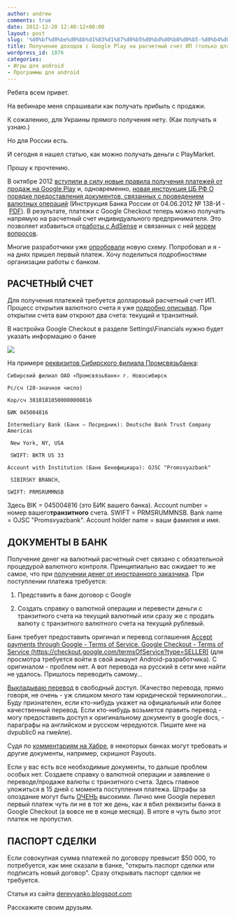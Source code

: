 ```yaml
---
author: andrew
comments: true
date: 2012-12-20 12:40:12+00:00
layout: post
slug: '%d0%bf%d0%be%d0%bb%d1%83%d1%87%d0%b5%d0%bd%d0%b8%d0%b5-%d0%b4%d0%be%d1%85%d0%be%d0%b4%d0%be%d0%b2-%d1%81-google-play-%d0%bd%d0%b0-%d1%80%d0%b0%d1%81%d1%87%d0%b5%d1%82%d0%bd%d1%8b%d0%b9-%d1%81%d1%87'
title: Получение доходов с Google Play на расчетный счет ИП (только для России)
wordpress_id: 1076
categories:
- Игры для android
- Программы для android
---
```


Ребята всем привет.





На вебинаре меня спрашивали как получать прибыль с продажи.





К сожалению, для Украины прямого получения нету. (Как получать я узнаю.)





Но для России есть.


<!-- more -->


И сегодня я нашел статью, как можно получать деньги с PlayMarket.





Прошу к прочтению.





В октябре 2012 [вступили в силу новые правила получения платежей от продаж на Google Play](http://droidblog.merigotech.com/?p=70) и, одновременно, [новая инструкция ЦБ РФ О порядке предоставления документов, связанных с проведением валютных операций](http://droidblog.merigotech.com/?p=73) (Инструкция Банка России от 04.06.2012 № 138-И - [PDF](http://www.cbr.ru/analytics/standart_acts/currency_regulations/138-i.pdf)). В результате, платежи с Google Checkout теперь можно получать напрямую на расчетный счет индивидуального предпринимателя. Это позволяет избавиться от[работы с AdSense](http://aldro.ru/internet-i-biznes/29-nalogi-adsens.html) и связанных с ней [морем вопросов](http://forum.searchengines.ru/archive/index.php/t-646949.html).   
  
Многие разработчики уже [опробовали](http://habrahabr.ru/post/151831/) новую схему. Попробовал и я - на днях пришел первый платеж. Хочу поделиться подробностями организации работы с банком.





## РАСЧЕТНЫЙ СЧЕТ





Для получения платежей требуется долларовый расчетный счет ИП. Процесс открытия валютного счета я уже [подробно описывал](http://derevyanko.blogspot.ru/2010/09/1.html). При открытии счета вам откроют два счета: текущий и транзитный.   
  
В настройка Google Checkout в разделе Settings\Financials нужно будет указать информацию о банке





![](http://2.bp.blogspot.com/-1-qNj7K21xo/UK71gaD83GI/AAAAAAAAAOA/u0Bw14FL3qM/s320/checkout.jpg)




На примере [реквизитов Сибирского филиала Промсвязьбанка](http://www.sibenergocom.ru/contact):




    
    Сибирский филиал ОАО «Промсвязьбанк» г. Новосибирск  
    
    Рс/сч (20-значное число)
    
    Кор/сч 30101810500000000816 
    
    БИК 045004816
    
    Intermediary Bank (Банк – Посредник): Deutsche Bank Trust Company Americas
    
     New York, NY, USA
    
     SWIFT: BKTR US 33
    
    Account with Institution (Банк Бенефициара): ОJSC "Promsvyazbank"
    
     SIBIRSKY BRANCH,
    
    SWIFT: PRMSRUMMNSB
    
    





Здесь BIK = 045004816 (это БИК вашего банка). Account number = номер вашего**транзитного** счета. SWIFT = PRMSRUMMNSB. Bank name = ОJSC "Promsvyazbank". Account holder name = ваши фамилия и имя.   
  






## ДОКУМЕНТЫ В БАНК





Получение денег на валютный расчетный счет связано с обязательной процедурой валютного контроля. Принципиально вас ожидает то же самое, что при [получении денег от иностранного заказчика](http://derevyanko.blogspot.ru/2010/09/blog-post.html). При поступлении платежа требуется:








  1. Представить в банк договор с Google



  2. Создать справку о валютной операции и перевести деньги с транзитного счета на текущий валютный или сразу же с продать валюту с транзитного валютного счета на текущий рублевый.






Банк требует предоставить оригинал и перевод соглашения [Accept payments through Google - Terms of Service. Google Checkout - Terms of Service (https://checkout.google.com/termsOfService?type=SELLER)](https://checkout.google.com/termsOfService?type=SELLER) (для просмотра требуется войти в свой аккаунт Android-разработчика). С оригиналом - проблем нет. А вот перевода на русский в сети мне найти не удалось. Пришлось переводить самому...   
  
[Выкладываю перевод](http://code.google.com/p/dvsrc/downloads/detail?name=20120919v1_%D0%9F%D0%B5%D1%80%D0%B5%D0%B2%D0%BE%D0%B4%20Accept%20payments%20through%20Google%20-%20Terms%20of%20Service.7z&can=2&q=) в свободный доступ. (Качество перевода, прямо говоря, не очень - уж слишком много там юридической терминологии... Буду признателен, если кто-нибудь укажет на официальный или более качественный перевод. Если кто-нибудь возьмется править перевод - могу предоставить доступ к оригинальному документу в google docs, - параграфы на английском и русском чередуются. Пишите мне на dvpublic0 на гмейле).   
  
Судя по [комментариям на Хабре](http://habrahabr.ru/post/151831/), в некоторых банках могут требовать и другие документы, например, скришнот Payouts.   
  
Если у вас есть все необходимые документы, то дальше проблем особых нет. Создаете справку о валютной операции и заявление о переводе/продаже валюты с транзитного счета. Здесь главное уложиться в 15 дней с момента поступления платежа. Штрафы за опоздание могут быть [ОЧЕНЬ](http://habrahabr.ru/blogs/Dura_Lex/114069/) высокими. Лично мне Google перевел первый платеж чуть ли не в тот же день, как я вбил реквизиты банка в Google Checkout (а вовсе не в конце месяца). В итоге я чуть было этот платеж не пропустил.





## ПАСПОРТ СДЕЛКИ





Если совокупная сумма платежей по договору превысит $50 000, то потребуется, как мне сказали в банке, "открыть паспорт сделки или подписать новый договор". Сразу открывать паспорт сделки не требуется.





Статья из сайта [derevyanko.blogspot.com](http://derevyanko.blogspot.com/2012/11/google-play.html)





Расскажите своим друзьям.
